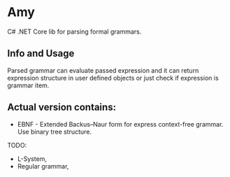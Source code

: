 # Amy  

C# .NET Core lib for parsing formal grammars. 

## Info and Usage  
Parsed grammar can evaluate passed expression and it can return expression structure in user defined objects or just check if expression is grammar item. 

## Actual version contains:  

- EBNF - Extended Backus–Naur form for express context-free grammar. Use binary tree structure.

TODO:
-	L-System,
-	Regular grammar,
